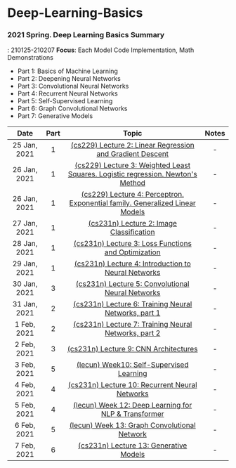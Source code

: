 # Deep-Learning-Basics

### 2021 Spring. Deep Learning Basics Summary

: 210125-210207
**Focus**: Each Model Code Implementation, Math Demonstrations

- Part 1: Basics of Machine Learning
- Part 2: Deepening Neural Networks
- Part 3: Convolutional Neural Networks
- Part 4: Recurrent Neural Networks
- Part 5: Self-Supervised Learning
- Part 6: Graph Convolutional Networks
- Part 7: Generative Models

|     Date     | Part |                                             Topic                                             | Notes |
| :----------: | :--: | :-------------------------------------------------------------------------------------------: | :---: |
| 25 Jan, 2021 |  1   |            [(cs229) Lecture 2: Linear Regression and Gradient Descent][cs229-lec2]            |   -   |
| 26 Jan, 2021 |  1   | [(cs229) Lecture 3: Weighted Least Squares. Logistic regression. Newton's Method][cs229-lec3] |   -   |
| 26 Jan, 2021 |  1   |  [(cs229) Lecture 4: Perceptron. Exponential family. Generalized Linear Models][cs229-lec4]   |   -   |
| 27 Jan, 2021 |  1   |                    [(cs231n) Lecture 2: Image Classification][cs231n-lec2]                    |   -   |
| 28 Jan, 2021 |  1   |              [(cs231n) Lecture 3: Loss Functions and Optimization][cs231n-lec3]               |   -   |
| 29 Jan, 2021 |  1   |              [(cs231n) Lecture 4: Introduction to Neural Networks][cs231n-lec4]               |   -   |
| 30 Jan, 2021 |  3   |               [(cs231n) Lecture 5: Convolutional Neural Networks][cs231n-lec5]                |   -   |
| 31 Jan, 2021 |  2   |              [(cs231n) Lecture 6: Training Neural Networks, part 1][cs231n-lec6]              |   -   |
| 1 Feb, 2021  |  2   |              [(cs231n) Lecture 7: Training Neural Networks, part 2][cs231n-lec7]              |   -   |
| 2 Feb, 2021  |  3   |                     [(cs231n) Lecture 9: CNN Architectures][cs231n-lec9]                      |   -   |
| 3 Feb, 2021  |  5   |                     [(lecun) Week10: Self-Supervised Learning][lecun-ssl]                     |   -   |
| 4 Feb, 2021  |  4   |                [(cs231n) Lecture 10: Recurrent Neural Networks][cs231n-lec10]                 |   -   |
| 5 Feb, 2021  |  4   |               [(lecun) Week 12: Deep Learning for NLP & Transformer][lecun-nlp]               |   -   |
| 6 Feb, 2021  |  5   |                   [(lecun) Week 13: Graph Convolutional Network][lecun-gcn]                   |   -   |
| 7 Feb, 2021  |  6   |                    [(cs231n) Lecture 13: Generative Models][cs231n-lec13]                     |   -   |

[cs229-lec2]: https://youtu.be/4b4MUYve_U8
[cs229-lec3]: https://youtu.be/het9HFqo1TQ
[cs229-lec4]: https://youtu.be/iZTeva0WSTQ
[cs231n-lec2]: https://youtu.be/OoUX-nOEjG0
[cs231n-lec3]: https://youtu.be/h7iBpEHGVNc
[cs231n-lec4]: https://youtu.be/d14TUNcbn1k
[cs231n-lec5]: https://youtu.be/bNb2fEVKeEo
[cs231n-lec6]: https://youtu.be/wEoyxE0GP2M
[cs231n-lec7]: https://youtu.be/_JB0AO7QxSA
[cs231n-lec9]: https://youtu.be/DAOcjicFr1Y
[cs231n-lec10]: https://youtu.be/6niqTuYFZLQ
[cs231n-lec13]: https://youtu.be/5WoItGTWV54
[lecun-ssl]: https://youtu.be/0KeR6i1_56g
[lecun-nlp]: https://youtu.be/6D4EWKJgNn0
[lecun-gcn]: https://youtu.be/Iiv9R6BjxHM
